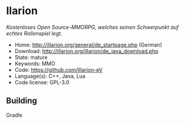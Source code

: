 # Ilarion

_Kostenloses Open Source-MMORPG, welches seinen Schwerpunkt auf echtes Rollenspiel legt._

- Home: http://illarion.org/general/de_startpage.php (German)
- Download: http://illarion.org/illarion/de_java_download.php
- State: mature
- Keywords: MMO
- Code: https://github.com/Illarion-eV
- Language(s): C++, Java, Lua
- Code license: GPL-3.0

## Building

Gradle

